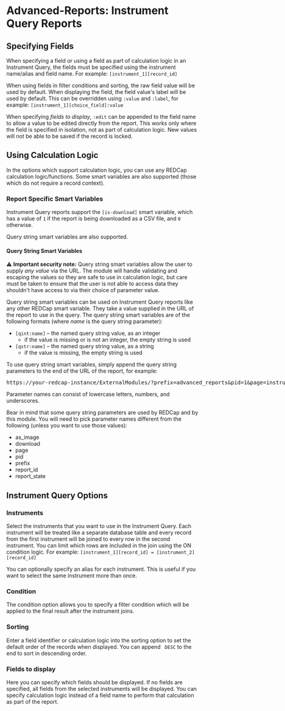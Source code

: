 # Advanced-Reports: Instrument Query Reports


## Specifying Fields

When specifying a field or using a field as part of calculation logic in an Instrument Query, the
fields must be specified using the instrument name/alias and field name. For example:
`[instrument_1][record_id]`

When using fields in filter conditions and sorting, the raw field value will be used by default.
When displaying the field, the field value's label will be used by default. This can be overridden
using `:value` and `:label`, for example: `[instrument_1][choice_field]:value`

When specifying *fields to display*, `:edit` can be appended to the field name to allow a value to
be edited directly from the report. This works only where the field is specified in isolation, not
as part of calculation logic. New values will not be able to be saved if the record is locked.

## Using Calculation Logic

In the options which support calculation logic, you can use any REDCap calculation logic/functions.
Some smart variables are also supported (those which do not require a record context).

### Report Specific Smart Variables

Instrument Query reports support the `[is-download]` smart variable, which has a value of `1` if the
report is being downloaded as a CSV file, and `0` otherwise.

Query string smart variables are also supported.

#### Query String Smart Variables

:warning: **Important security note:**
Query string smart variables allow the user to supply *any value* via the URL. The module will
handle validating and escaping the values so they are safe to use in calculation logic, but care
must be taken to ensure that the user is not able to access data they shouldn't have access to via
their choice of parameter value.

Query string smart variables can be used on Instrument Query reports like any other REDCap smart
variable. They take a value supplied in the URL of the report to use in the query. The query string
smart variables are of the following formats (where *name* is the query string parameter):

* `[qint:name]` &ndash; the named query string value, as an integer
  * if the value is missing or is not an integer, the empty string is used
* `[qstr:name]` &ndash; the named query string value, as a string
  * if the value is missing, the empty string is used

To use query string smart variables, simply append the query string parameters to the end of the URL
of the report, for example:

<tt style="white-space:nowrap">https://your-redcap-instance/ExternalModules/?prefix=advanced_reports&pid=1&page=instrument_view&report_id=my_report<b>&my_parameter=AnExampleParameterValue</b></tt>

Parameter names can consist of lowercase letters, numbers, and underscores.

Bear in mind that some query string parameters are used by REDCap and by this module. You will need
to pick parameter names different from the following (unless you want to use those values):
* as_image
* download
* page
* pid
* prefix
* report_id
* report_state

## Instrument Query Options

### Instruments

Select the instruments that you want to use in the Instrument Query. Each instrument will be treated
like a separate database table and every record from the first instrument will be joined to every
row in the second instrument. You can limit which rows are included in the join using the ON
condition logic. For example: `[instrument_1][record_id] = [instrument_2][record_id]`

You can optionally specify an alias for each instrument. This is useful if you want to select the
same instrument more than once.

### Condition

The condition option allows you to specify a filter condition which will be applied to the final
result after the instrument joins.

### Sorting

Enter a field identifier or calculation logic into the sorting option to set the default order of
the records when displayed. You can append ` DESC` to the end to sort in descending order.

### Fields to display

Here you can specify which fields should be displayed. If no fields are specified, all fields from
the selected instruments will be displayed. You can specify calculation logic instead of a field
name to perform that calculation as part of the report.